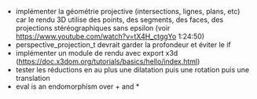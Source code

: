 * implémenter la géométrie projective (intersections, lignes, plans, etc) car le rendu 3D utilise des points, des segments, des faces, des projections stéréographiques sans epsilon (voir https://www.youtube.com/watch?v=tX4H_ctggYo 1:24:50)
* perspective_projection_t devrait garder la profondeur et éviter le if
* implémenter un module de rendu avec export x3d (https://doc.x3dom.org/tutorials/basics/hello/index.html)
* tester les réductions en au plus une dilatation puis une rotation puis une translation
* eval is an endomorphism over + and *
